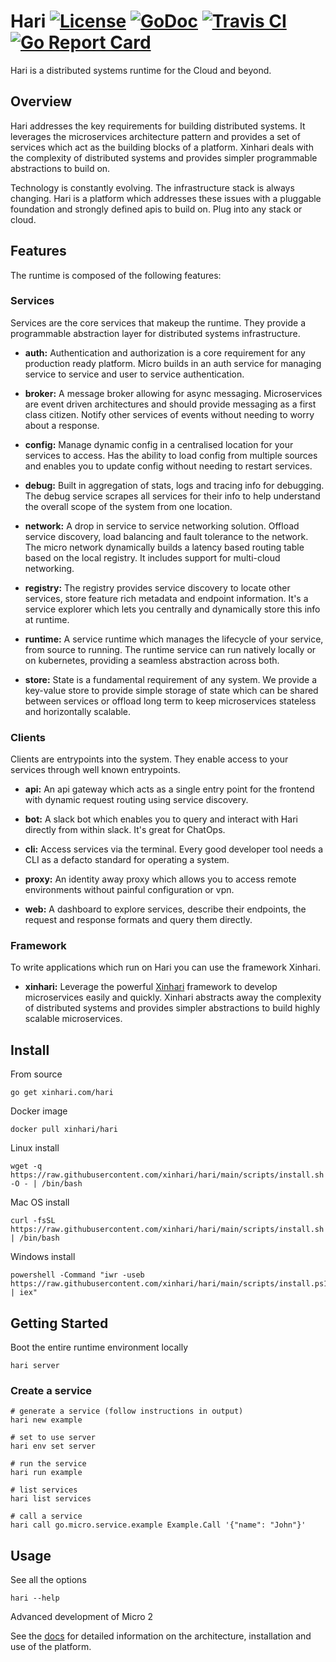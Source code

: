 # Hari [![License](https://img.shields.io/:license-apache-blue.svg)](https://opensource.org/licenses/Apache-2.0) [![GoDoc](https://godoc.org/xinhari.com/hari?status.svg)](https://godoc.org/xinhari.com/hari) [![Travis CI](https://travis-ci.org/xinhari/hari.svg?branch=main)](https://travis-ci.org/xinhari/hari) [![Go Report Card](https://goreportcard.com/badge/xinhari.com/hari)](https://goreportcard.com/report/xinhari.com/hari)

Hari is a distributed systems runtime for the Cloud and beyond.

## Overview

Hari addresses the key requirements for building distributed systems. It leverages the microservices
architecture pattern and provides a set of services which act as the building blocks of a platform. Xinhari deals
with the complexity of distributed systems and provides simpler programmable abstractions to build on.

Technology is constantly evolving. The infrastructure stack is always changing. Hari is a platform which
addresses these issues with a pluggable foundation and strongly defined apis to build on. Plug into any stack or cloud.

## Features

The runtime is composed of the following features:

### Services

Services are the core services that makeup the runtime. They provide a programmable abstraction layer for distributed systems infrastructure.

- **auth:** Authentication and authorization is a core requirement for any production ready platform. Micro builds in an auth service 
for managing service to service and user to service authentication.

- **broker:** A message broker allowing for async messaging. Microservices are event driven architectures and should provide messaging as a first
class citizen. Notify other services of events without needing to worry about a response.

- **config:** Manage dynamic config in a centralised location for your services to access. Has the ability to load config from multiple 
sources and enables you to update config without needing to restart services.

- **debug:** Built in aggregation of stats, logs and tracing info for debugging. The debug service scrapes all services for their info to 
help understand the overall scope of the system from one location. 

- **network:** A drop in service to service networking solution. Offload service discovery, load balancing and fault tolerance to the network.
The micro network dynamically builds a latency based routing table based on the local registry. It includes support for multi-cloud networking.

- **registry:** The registry provides service discovery to locate other services, store feature rich metadata and endpoint information. It's a
service explorer which lets you centrally and dynamically store this info at runtime.

- **runtime:** A service runtime which manages the lifecycle of your service, from source to running. The runtime service can run natively locally 
or on kubernetes, providing a seamless abstraction across both.

- **store:** State is a fundamental requirement of any system. We provide a key-value store to provide simple storage of state which can be shared
between services or offload long term to keep microservices stateless and horizontally scalable.

### Clients

Clients are entrypoints into the system. They enable access to your services through well known entrypoints.

- **api:** An api gateway which acts as a single entry point for the frontend with dynamic request routing using service discovery. 

- **bot:** A slack bot which enables you to query and interact with Hari directly from within slack. It's great for ChatOps.

- **cli:** Access services via the terminal. Every good developer tool needs a CLI as a defacto standard for operating a system. 

- **proxy:** An identity away proxy which allows you to access remote environments without painful configuration or vpn.

- **web:** A dashboard to explore services, describe their endpoints, the request and response formats and
query them directly.

### Framework

To write applications which run on Hari you can use the framework Xinhari.

- **xinhari:** Leverage the powerful [Xinhari](https://xinhari.com/xinhari) framework to develop microservices easily and quickly.
Xinhari abstracts away the complexity of distributed systems and provides simpler abstractions to build highly scalable microservices.

## Install

From source

```
go get xinhari.com/hari
```

Docker image

```
docker pull xinhari/hari
```

Linux install

```
wget -q  https://raw.githubusercontent.com/xinhari/hari/main/scripts/install.sh -O - | /bin/bash
```

Mac OS install
```
curl -fsSL https://raw.githubusercontent.com/xinhari/hari/main/scripts/install.sh | /bin/bash
```

Windows install
```
powershell -Command "iwr -useb https://raw.githubusercontent.com/xinhari/hari/main/scripts/install.ps1 | iex"
```

## Getting Started

Boot the entire runtime environment locally

```
hari server
```

### Create a service

```
# generate a service (follow instructions in output)
hari new example

# set to use server
hari env set server

# run the service
hari run example

# list services
hari list services

# call a service
hari call go.micro.service.example Example.Call '{"name": "John"}'
```

## Usage

See all the options

```
hari --help
```

Advanced development of Micro 2

See the [docs](https://xinhari.com/docs) for detailed information on the architecture, installation and use of the platform.

